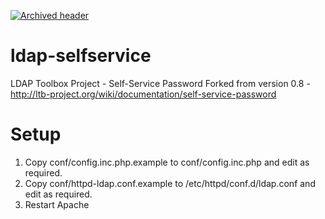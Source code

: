 [![Archived header](https://github.com/newrelic/open-source-office/raw/master/examples/categories/images/Archived.png)](https://github.com/newrelic/open-source-office/blob/master/examples/categories/index.md#archived)

ldap-selfservice
================

LDAP Toolbox Project - Self-Service Password 
Forked from version 0.8 - http://ltb-project.org/wiki/documentation/self-service-password


Setup
=====
1) Copy conf/config.inc.php.example to conf/config.inc.php and edit as required.
2) Copy conf/httpd-ldap.conf.example to /etc/httpd/conf.d/ldap.conf and edit as required.
3) Restart Apache
